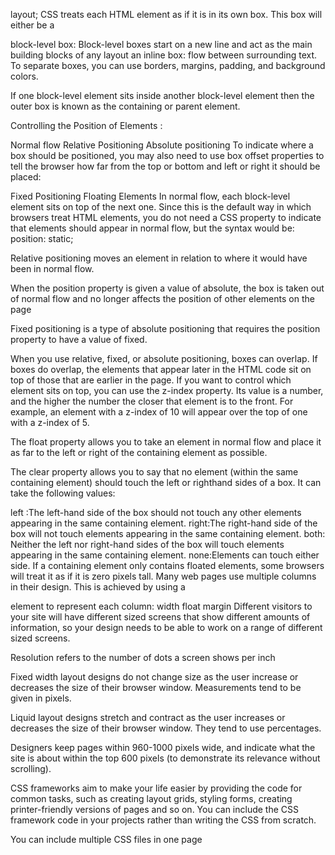 layout;
CSS treats each HTML element as if it is in its own box. This box will either be a

block-level box: Block-level boxes start on a new line and act as the main building blocks of any layout
an inline box: flow between surrounding text.
To separate boxes, you can use borders, margins, padding, and background colors.

If one block-level element sits inside another block-level element then the outer box is known as the containing or parent element.

Controlling the Position of Elements :

Normal flow
Relative Positioning
Absolute positioning
To indicate where a box should be positioned, you may also need to use box offset properties to tell the browser how far from the top or bottom and left or right it should be placed:

Fixed Positioning
Floating Elements
In normal flow, each block-level element sits on top of the next one. Since this is the default way in which browsers treat HTML elements, you do not need a CSS property to indicate that elements should appear in normal flow, but the syntax would be: position: static;

Relative positioning moves an element in relation to where it would have been in normal flow.

When the position property is given a value of absolute, the box is taken out of normal flow and no longer affects the position of other elements on the page

Fixed positioning is a type of absolute positioning that requires the position property to have a value of fixed.

When you use relative, fixed, or absolute positioning, boxes can overlap. If boxes do overlap, the elements that appear later in the HTML code sit on top of those that are earlier in the page. If you want to control which element sits on top, you can use the z-index property. Its value is a number, and the higher the number the closer that element is to the front. For example, an element with a z-index of 10 will appear over the top of one with a z-index of 5.

The float property allows you to take an element in normal flow and place it as far to the left or right of the containing element as possible.

The clear property allows you to say that no element (within the same containing element) should touch the left or righthand sides of a box. It can take the following values:

left :The left-hand side of the box should not touch any other elements appearing in the same containing element.
right:The right-hand side of the box will not touch elements appearing in the same containing element.
both: Neither the left nor right-hand sides of the box will touch elements appearing in the same containing element.
none:Elements can touch either side.
If a containing element only contains floated elements, some browsers will treat it as if it is zero pixels tall.
Many web pages use multiple columns in their design. This is achieved by using a

element to represent each column:
width
float
margin
Different visitors to your site will have different sized screens that show different amounts of information, so your design needs to be able to work on a range of different sized screens.

Resolution refers to the number of dots a screen shows per inch

Fixed width layout designs do not change size as the user increase or decreases the size of their browser window. Measurements tend to be given in pixels.

Liquid layout designs stretch and contract as the user increases or decreases the size of their browser window. They tend to use percentages.

Designers keep pages within 960-1000 pixels wide, and indicate what the site is about within the top 600 pixels (to demonstrate its relevance without scrolling).

CSS frameworks aim to make your life easier by providing the code for common tasks, such as creating layout grids, styling forms, creating printer-friendly versions of pages and so on. You can include the CSS framework code in your projects rather than writing the CSS from scratch.

You can include multiple CSS files in one page